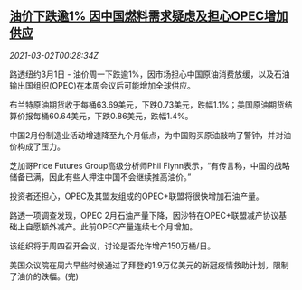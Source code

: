<!--1614646515000-->
[油价下跌逾1% 因中国燃料需求疑虑及担心OPEC增加供应](https://cn.reuters.com/article/oil-close-0301-mon-idCNKCS2AU01E)
------

<div><i>2021-03-02T00:28:34Z</i></div><p>路透纽约3月1日 - 油价周一下跌逾1%，因市场担心中国原油消费放缓，以及石油输出国组织(OPEC)在本周会议后可能增加全球供应。</p><p>布兰特原油期货收于每桶63.69美元，下跌0.73美元，跌幅1.1%；美国原油期货结算价报每桶60.64美元，下跌0.86美元，跌幅1.4%。</p><p>中国2月份制造业活动增速降至九个月低点，为中国购买原油敲响了警钟，并对油价构成了压力。</p><p>芝加哥Price Futures Group高级分析师Phil Flynn表示，“有传言称，中国的战略储备已满，因此有些人押注中国不会继续推高油价。”</p><p>投资者还担心，OPEC及其盟友组成的OPEC+联盟将很快增加石油产量。</p><p>路透一项调查发现，OPEC 2月石油产量下降，因沙特在OPEC+联盟减产协议基础上自愿额外减产。此前OPEC产量连续七个月增加。</p><p>该组织将于周四召开会议，讨论是否允许增产150万桶/日。</p><p>美国众议院在周六早些时候通过了拜登的1.9万亿美元的新冠疫情救助计划，限制了油价的跌幅。(完)</p>
